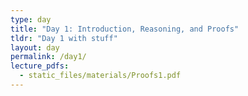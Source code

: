 ```yaml
---
type: day
title: "Day 1: Introduction, Reasoning, and Proofs"
tldr: "Day 1 with stuff"
layout: day
permalink: /day1/
lecture_pdfs:
  - static_files/materials/Proofs1.pdf
---
```

